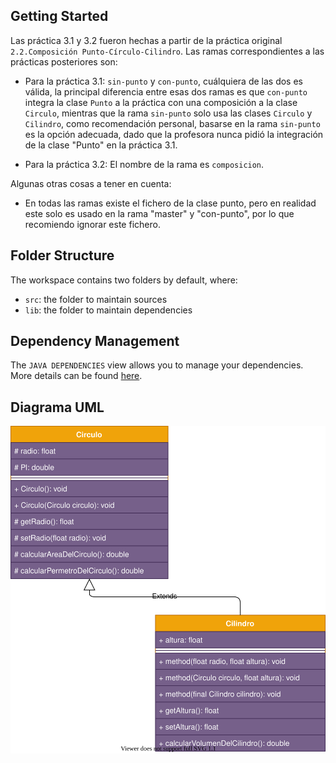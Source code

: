 ## Getting Started

Las práctica 3.1 y 3.2 fueron hechas a partir de la práctica original `2.2.Composición Punto-Círculo-Cilindro`. Las ramas correspondientes a las prácticas posteriores son:

- Para la práctica 3.1: `sin-punto` y `con-punto`, cuálquiera de las dos es válida, la principal diferencia entre esas dos ramas es que `con-punto` integra la clase `Punto` a la práctica con una composición a la clase `Circulo`, mientras que la rama `sin-punto` solo usa las clases `Circulo` y `Cilindro`, como recomendación personal, basarse en la rama `sin-punto` es la opción adecuada, dado que la profesora nunca pidió la integración de la clase "Punto" en la práctica 3.1.

- Para la práctica 3.2: El nombre de la rama es `composicion`.

Algunas otras cosas a tener en cuenta:

- En todas las ramas existe el fichero de la clase punto, pero en realidad este solo es usado en la rama "master" y "con-punto", por lo que recomiendo ignorar este fichero.
## Folder Structure

The workspace contains two folders by default, where:

- `src`: the folder to maintain sources
- `lib`: the folder to maintain dependencies

## Dependency Management

The `JAVA DEPENDENCIES` view allows you to manage your dependencies. More details can be found [here](https://github.com/microsoft/vscode-java-pack/blob/master/release-notes/v0.9.0.md#work-with-jar-files-directly).


## Diagrama UML

<img alt="java" src="Diagrama.drawio.svg" />